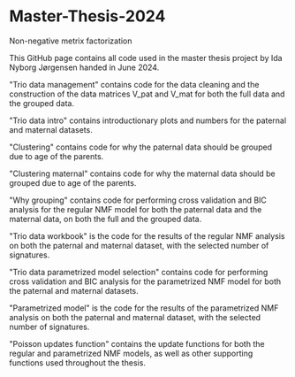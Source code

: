 # Master-Thesis-2024
Non-negative metrix factorization

This GitHub page contains all code used in the master thesis project by Ida Nyborg Jørgensen handed in June 2024.

"Trio data management" contains code for the data cleaning and the construction of the data matrices V_pat and V_mat for both the full data and the grouped data.

"Trio data intro" contains introductionary plots and numbers for the paternal and maternal datasets.

"Clustering" contains code for why the paternal data should be grouped due to age of the parents.

"Clustering maternal" contains code for why the maternal data should be grouped due to age of the parents.

"Why grouping" contains code for performing cross validation and BIC analysis for the regular NMF model for both the paternal data and the maternal data, on both the full and the grouped data.

"Trio data workbook" is the code for the results of the regular NMF analysis on both the paternal and maternal dataset, with the selected number of signatures.

"Trio data parametrized model selection" contains code for performing cross validation and BIC analysis for the parametrized NMF model for both the paternal and maternal datasets.

"Parametrized model" is the code for the results of the parametrized NMF analysis on both the paternal and maternal dataset, with the selected number of signatures.

"Poisson updates function" contains the update functions for both the regular and parametrized NMF models, as well as other supporting functions used throughout the thesis.
